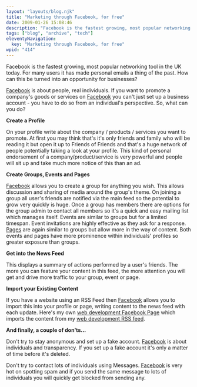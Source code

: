 ```yaml
---
layout: "layouts/blog.njk"
title: "Marketing through Facebook, for free"
date: 2009-01-26 15:08:46
description: "Facebook is the fastest growing, most popular networking tool in the UK today"
tags: ["blog", "archive", "tech"]
eleventyNavigation:
  key: "Marketing through Facebook, for free"
wpid: "414"
---
```


Facebook is the fastest growing, most popular networking tool in the UK today. For many users it has made personal emails a thing of the past. How can this be turned into an opportunity for businesses?

<a href="http://www.facebook.com" target="_blank">Facebook</a> is about people, real individuals. If you want to promote a company's goods or services on <a href="http://www.facebook.com" target="_blank">Facebook</a> you can't just set up a business account - you have to do so from an individual's perspective. So, what can you do?

<strong>Create a Profile</strong>

On your profile write about the company / products / services you want to promote. At first you may think that's it's only friends and family who will be reading it but open it up to Friends of Friends and that's a huge network of people potentially taking a look at your profile. This kind of personal endorsement of a company/product/service is very powerful and people will sit up and take much more notice of this than an ad.

<strong>Create Groups, Events and Pages</strong>

<a href="http://www.facebook.com" target="_blank">Facebook</a> allows you to create a group for anything you wish. This allows discussion and sharing of media around the group's theme. On joining a group all user's friends are notified via the main feed so the potential to grow very quickly is huge. Once a group has members there are options for the group admin to contact all members so it's a quick and easy mailing list which manages itself. Events are similar to groups but for a limited timespan. Event invitations are highly effective as they ask for a response. <a href="http://www.facebook.com/pages/create.php" target="_blank">Pages</a> are again similar to groups but allow more in the way of content. Both events and pages have more prominence within individuals' profiles so greater exposure than groups.

<strong>Get into the News Feed</strong>

This displays a summary of actions performed by a user's friends. The more you can feature your content in this feed, the more attention you will get and drive more traffic to your group, event or page.

<strong>Import your Existing Content</strong>

If you have a website using an RSS Feed then <a href="http://www.facebook.com" target="_blank">Facebook</a> allows you to import this into your profile or page, writing content to the news feed with each update. Here's my own <a href="http://www.facebook.com/home.php?src=fftb#/pages/Chris-Smith-Web-Development/6761319987" target="_blank">web development Facebook Page</a> which imports the content from my <a href="http://www.chris-smith-web.com/wp/?feed=rss2" target="_blank">web development RSS feed</a>.<a href="http://www.facebook.com/home.php?src=fftb#/pages/Chris-Smith-Web-Development/6761319987" target="_blank"></a>

<strong>And finally, a couple of don'ts...</strong>

Don't try to stay anonymous and set up a fake account. <a href="http://www.facebook.com" target="_blank">Facebook</a> is about individuals and transparency. If you set up a fake account it's only a matter of time before it's deleted.

Don't try to contact lots of individuals using Messages. <a href="http://www.facebook.com" target="_blank">Facebook</a> is very hot on spotting spam and if you send the same message to lots of individuals you will quickly get blocked from sending any.
